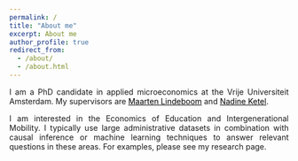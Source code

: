 ```yaml
---
permalink: /
title: "About me"
excerpt: About me
author_profile: true
redirect_from: 
  - /about/
  - /about.html
---
```


<p align="justify">  
I am a PhD candidate in applied microeconomics at the Vrije Universiteit Amsterdam. My supervisors are <a href="https://research.vu.nl/en/persons/maarten-lindeboom" style="color: black;">Maarten Lindeboom</a> and <a href="https://sites.google.com/site/nadineketel/" style="color: black;">Nadine Ketel</a>. 
</p>

<p align="justify">
I am interested in the Economics of Education and Intergenerational Mobility. I typically use large administrative datasets in combination with causal inference or machine learning techniques to answer relevant questions in these areas. For examples, please see my research page. 
</p>
